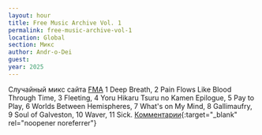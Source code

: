 ```yaml
---
layout: hour
title: Free Music Archive Vol. 1
permalink: free-music-archive-vol-1
location: Global
section: Микс
author: Andr-o-Dei
guest:
year: 2025
---
```


Случайный микс сайта [FMA](https://freemusicarchive.org/) 1 Deep Breath, 2 Pain Flows Like Blood Through Time, 3 Fleeting, 4 Yoru Hikaru Tsuru no Kamen Epilogue, 5 Pay to Play, 6 Worlds Between Hemispheres, 7 What's on My Mind, 8 Gallimaufry, 9 Soul of Galveston, 10 Waver, 11 Sick. [Комментарии](https://t.me/+nk0UKze8dEczZDAy){:target="_blank" rel="noopener noreferrer"}

